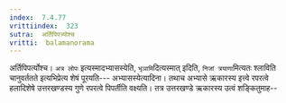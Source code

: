 ```yaml
---
index:  7.4.77
vrittiindex:  323
sutra:  अर्तिपिपत्र्योश्च
vritti:  balamanorama 
---
```


अर्तिपिपर्त्योश्च। `अत्र लोपः` इत्यस्मादभ्यासस्येति, `भृञामि`दित्यस्मात् इदिति, `निजां त्रयाणा`मित्यतः श्लाविति चानुवर्ततते इत्यभिप्रेत्य शेषं पूरयति--- अभ्यासस्येत्यादिना। तथाच अभ्यासे ऋकारस्य इत्त्वे रपरत्वे हलादिशेषे उत्तरखण्डस्य गुणे रपरत्वे पिपर्तीति वक्ष्यति। तत्र उत्तरखण्डे ऋकारस्य उत्वं शङ्कितुमाह--


